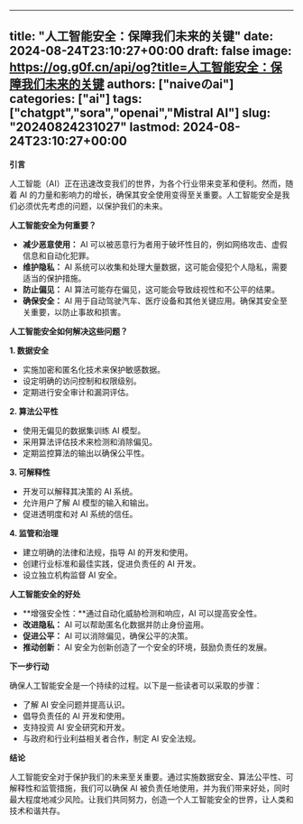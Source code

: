 
---
title: "人工智能安全：保障我们未来的关键"
date: 2024-08-24T23:10:27+00:00
draft: false
image: https://og.g0f.cn/api/og?title=人工智能安全：保障我们未来的关键
authors: ["naiveのai"]
categories: ["ai"]
tags: ["chatgpt","sora","openai","Mistral AI"]
slug: "20240824231027"
lastmod: 2024-08-24T23:10:27+00:00
---
**引言**

人工智能（AI）正在迅速改变我们的世界，为各个行业带来变革和便利。然而，随着 AI 的力量和影响力的增长，确保其安全使用变得至关重要。人工智能安全是我们必须优先考虑的问题，以保护我们的未来。

**人工智能安全为何重要？**

* **减少恶意使用：** AI 可以被恶意行为者用于破坏性目的，例如网络攻击、虚假信息和自动化犯罪。
* **维护隐私：** AI 系统可以收集和处理大量数据，这可能会侵犯个人隐私，需要适当的保护措施。
* **防止偏见：** AI 算法可能存在偏见，这可能会导致歧视性和不公平的结果。
* **确保安全：** AI 用于自动驾驶汽车、医疗设备和其他关键应用。确保其安全至关重要，以防止事故和损害。

**人工智能安全如何解决这些问题？**

**1. 数据安全**

* 实施加密和匿名化技术来保护敏感数据。
* 设定明确的访问控制和权限级别。
* 定期进行安全审计和漏洞评估。

**2. 算法公平性**

* 使用无偏见的数据集训练 AI 模型。
* 采用算法评估技术来检测和消除偏见。
* 定期监控算法的输出以确保公平性。

**3. 可解释性**

* 开发可以解释其决策的 AI 系统。
* 允许用户了解 AI 模型的输入和输出。
* 促进透明度和对 AI 系统的信任。

**4. 监管和治理**

* 建立明确的法律和法规，指导 AI 的开发和使用。
* 创建行业标准和最佳实践，促进负责任的 AI 开发。
* 设立独立机构监督 AI 安全。

**人工智能安全的好处**

* **增强安全性：**通过自动化威胁检测和响应，AI 可以提高安全性。
* **改进隐私：** AI 可以帮助匿名化数据并防止身份盗用。
* **促进公平：** AI 可以消除偏见，确保公平的决策。
* **推动创新：** AI 安全为创新创造了一个安全的环境，鼓励负责任的发展。

**下一步行动**

确保人工智能安全是一个持续的过程。以下是一些读者可以采取的步骤：

* 了解 AI 安全问题并提高认识。
* 倡导负责任的 AI 开发和使用。
* 支持投资 AI 安全研究和开发。
* 与政府和行业利益相关者合作，制定 AI 安全法规。

**结论**

人工智能安全对于保护我们的未来至关重要。通过实施数据安全、算法公平性、可解释性和监管措施，我们可以确保 AI 被负责任地使用，并为我们带来好处，同时最大程度地减少风险。让我们共同努力，创造一个人工智能安全的世界，让人类和技术和谐共存。